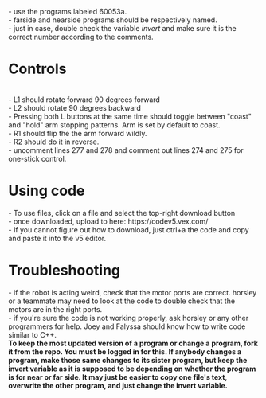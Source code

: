<p>- use the programs labeled 60053a.<br>- farside and nearside programs should be respectively named. <br>- just in case, double check the variable <i>invert</i> and make sure it is the correct number according to the comments.<br><h1>Controls</h1><br>- L1 should rotate forward 90 degrees forward<br>- L2 should rotate 90 degrees backward<br>- Pressing both L buttons at the same time should toggle between "coast" and "hold" arm stopping patterns. Arm is set by default to coast.<br>- R1 should flip the the arm forward wildly.<br>- R2 should do it in reverse.<br>- uncomment lines 277 and 278 and comment out lines 274 and 275 for one-stick control.<h1>Using code</h1>- To use files, click on a file and select the top-right download button<br> - once downloaded, upload to here: https://codev5.vex.com/<br>- If you cannot figure out how to download, just ctrl+a the code and copy and paste it into the v5 editor.<h1>Troubleshooting</h1>- if the robot is acting weird, check that the motor ports are correct. horsley or a teammate may need to look at the code to double check that the motors are in the right ports.<br>- if you're sure the code is not working properly, ask horsley or any other programmers for help. Joey and Falyssa should know how to write code similar to C++.<br><b>To keep the most updated version of a program or change a program, fork it from the repo. You must be logged in for this. If anybody changes a program, make those same changes to its sister program, but keep the invert variable as it is supposed to be depending on whether the program is for near or far side. It may just be easier to copy one file's text, overwrite the other program, and just change the invert variable.</b></p>
